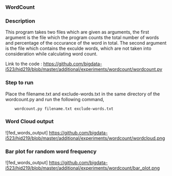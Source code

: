 ### WordCount ###

### Description ###

This program takes two files which are given as arguments, the first argument is the file which the program counts the total number of words and percentage of the occurance of the word in total. The second argument is the file which contains the exculde words, which are not taken into consideration while calculating word count.

Link to the code : https://github.com/bigdata-i523/hid219/blob/master/additional/experiments/wordcount/wordcount.py

### Step to run ###

Place the filename.txt and exclude-words.txt in the same directory of the wordcount.py and run the following command,

        wordcount.py filename.txt exclude-words.txt

### Word Cloud output ###

![fed_words_output] https://github.com/bigdata-i523/hid219/blob/master/additional/experiments/wordcount/wordcloud.png

### Bar plot for random word frequency ###

![fed_words_output] https://github.com/bigdata-i523/hid219/blob/master/additional/experiments/wordcount/bar_plot.png



